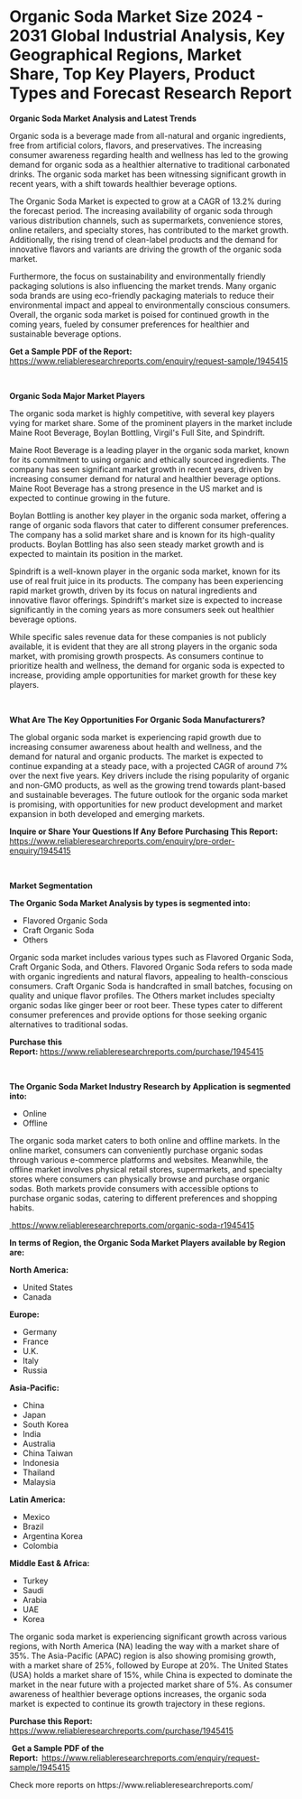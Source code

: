 <p><h1>Organic Soda Market Size 2024 - 2031 Global Industrial Analysis, Key Geographical Regions, Market Share, Top Key Players, Product Types and Forecast Research Report</h1></p><p><strong>Organic Soda Market Analysis and Latest Trends</strong></p>
<p><p>Organic soda is a beverage made from all-natural and organic ingredients, free from artificial colors, flavors, and preservatives. The increasing consumer awareness regarding health and wellness has led to the growing demand for organic soda as a healthier alternative to traditional carbonated drinks. The organic soda market has been witnessing significant growth in recent years, with a shift towards healthier beverage options.</p><p>The Organic Soda Market is expected to grow at a CAGR of 13.2% during the forecast period. The increasing availability of organic soda through various distribution channels, such as supermarkets, convenience stores, online retailers, and specialty stores, has contributed to the market growth. Additionally, the rising trend of clean-label products and the demand for innovative flavors and variants are driving the growth of the organic soda market.</p><p>Furthermore, the focus on sustainability and environmentally friendly packaging solutions is also influencing the market trends. Many organic soda brands are using eco-friendly packaging materials to reduce their environmental impact and appeal to environmentally conscious consumers. Overall, the organic soda market is poised for continued growth in the coming years, fueled by consumer preferences for healthier and sustainable beverage options.</p></p>
<p><strong>Get a Sample PDF of the Report:&nbsp;</strong> <a href="https://www.reliableresearchreports.com/enquiry/request-sample/1945415">https://www.reliableresearchreports.com/enquiry/request-sample/1945415</a></p>
<p>&nbsp;</p>
<p><strong>Organic Soda Major Market Players</strong></p>
<p><p>The organic soda market is highly competitive, with several key players vying for market share. Some of the prominent players in the market include Maine Root Beverage, Boylan Bottling, Virgil's Full Site, and Spindrift.</p><p>Maine Root Beverage is a leading player in the organic soda market, known for its commitment to using organic and ethically sourced ingredients. The company has seen significant market growth in recent years, driven by increasing consumer demand for natural and healthier beverage options. Maine Root Beverage has a strong presence in the US market and is expected to continue growing in the future.</p><p>Boylan Bottling is another key player in the organic soda market, offering a range of organic soda flavors that cater to different consumer preferences. The company has a solid market share and is known for its high-quality products. Boylan Bottling has also seen steady market growth and is expected to maintain its position in the market.</p><p>Spindrift is a well-known player in the organic soda market, known for its use of real fruit juice in its products. The company has been experiencing rapid market growth, driven by its focus on natural ingredients and innovative flavor offerings. Spindrift's market size is expected to increase significantly in the coming years as more consumers seek out healthier beverage options.</p><p>While specific sales revenue data for these companies is not publicly available, it is evident that they are all strong players in the organic soda market, with promising growth prospects. As consumers continue to prioritize health and wellness, the demand for organic soda is expected to increase, providing ample opportunities for market growth for these key players.</p></p>
<p>&nbsp;</p>
<p><strong>What Are The Key Opportunities For Organic Soda Manufacturers?</strong></p>
<p><p>The global organic soda market is experiencing rapid growth due to increasing consumer awareness about health and wellness, and the demand for natural and organic products. The market is expected to continue expanding at a steady pace, with a projected CAGR of around 7% over the next five years. Key drivers include the rising popularity of organic and non-GMO products, as well as the growing trend towards plant-based and sustainable beverages. The future outlook for the organic soda market is promising, with opportunities for new product development and market expansion in both developed and emerging markets.</p></p>
<p><strong>Inquire or Share Your Questions If Any Before Purchasing This Report:</strong> <a href="https://www.reliableresearchreports.com/enquiry/pre-order-enquiry/1945415">https://www.reliableresearchreports.com/enquiry/pre-order-enquiry/1945415</a></p>
<p>&nbsp;</p>
<p><strong>Market Segmentation</strong></p>
<p><strong>The Organic Soda Market Analysis by types is segmented into:</strong></p>
<p><ul><li>Flavored Organic Soda</li><li>Craft Organic Soda</li><li>Others</li></ul></p>
<p><p>Organic soda market includes various types such as Flavored Organic Soda, Craft Organic Soda, and Others. Flavored Organic Soda refers to soda made with organic ingredients and natural flavors, appealing to health-conscious consumers. Craft Organic Soda is handcrafted in small batches, focusing on quality and unique flavor profiles. The Others market includes specialty organic sodas like ginger beer or root beer. These types cater to different consumer preferences and provide options for those seeking organic alternatives to traditional sodas.</p></p>
<p><strong>Purchase this Report:&nbsp;</strong><a href="https://www.reliableresearchreports.com/purchase/1945415">https://www.reliableresearchreports.com/purchase/1945415</a></p>
<p>&nbsp;</p>
<p><strong>The Organic Soda Market Industry Research by Application is segmented into:</strong></p>
<p><ul><li>Online</li><li>Offline</li></ul></p>
<p><p>The organic soda market caters to both online and offline markets. In the online market, consumers can conveniently purchase organic sodas through various e-commerce platforms and websites. Meanwhile, the offline market involves physical retail stores, supermarkets, and specialty stores where consumers can physically browse and purchase organic sodas. Both markets provide consumers with accessible options to purchase organic sodas, catering to different preferences and shopping habits.</p></p>
<p><a href="https://www.reliableresearchreports.com/organic-soda-r1945415">&nbsp;https://www.reliableresearchreports.com/organic-soda-r1945415</a></p>
<p><strong>In terms of Region, the Organic Soda Market Players available by Region are:</strong></p>
<p>
    <p> <strong> North America: </strong>
        <ul>
            <li>United States</li>
            <li>Canada</li>
        </ul>
        </p> 
    <p> <strong> Europe: </strong>
        <ul>
            <li>Germany</li>
            <li>France</li>
            <li>U.K.</li>
            <li>Italy</li>
            <li>Russia</li>
        </ul>
        </p> 
    <p> <strong> Asia-Pacific: </strong>
        <ul>
            <li>China</li>
            <li>Japan</li>
            <li>South Korea</li>
            <li>India</li>
            <li>Australia</li>
            <li>China Taiwan</li>
            <li>Indonesia</li>
            <li>Thailand</li>
            <li>Malaysia</li>
        </ul>
        </p> 
    <p> <strong> Latin America: </strong>
        <ul>
            <li>Mexico</li>
            <li>Brazil</li>
            <li>Argentina Korea</li>
            <li>Colombia</li>
        </ul>
        </p> 
    <p> <strong> Middle East & Africa: </strong>
        <ul>
            <li>Turkey</li>
            <li>Saudi</li>
            <li>Arabia</li>
            <li>UAE</li>
            <li>Korea</li>
        </ul>
    </p>
    </p>
<p><p>The organic soda market is experiencing significant growth across various regions, with North America (NA) leading the way with a market share of 35%. The Asia-Pacific (APAC) region is also showing promising growth, with a market share of 25%, followed by Europe at 20%. The United States (USA) holds a market share of 15%, while China is expected to dominate the market in the near future with a projected market share of 5%. As consumer awareness of healthier beverage options increases, the organic soda market is expected to continue its growth trajectory in these regions.</p></p>
<p><strong>Purchase this Report: </strong><a href="https://www.reliableresearchreports.com/purchase/1945415">https://www.reliableresearchreports.com/purchase/1945415</a></p>
<p>&nbsp;<strong>Get a Sample PDF of the Report:&nbsp;&nbsp;</strong><a href="https://www.reliableresearchreports.com/enquiry/request-sample/1945415">https://www.reliableresearchreports.com/enquiry/request-sample/1945415</a></p>
<p><strong></strong></p>
<p>Check more reports on https://www.reliableresearchreports.com/</p>